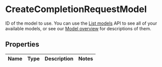 

# CreateCompletionRequestModel

ID of the model to use. You can use the [List models](/docs/api-reference/models/list) API to see all of your available models, or see our [Model overview](/docs/models) for descriptions of them. 

## Properties

| Name | Type | Description | Notes |
|------------ | ------------- | ------------- | -------------|



